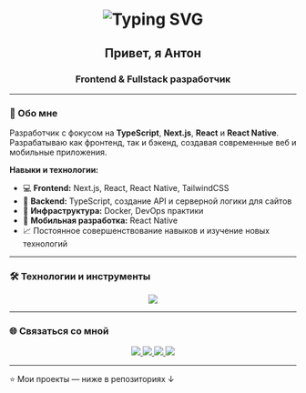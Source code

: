 <!-- Заголовок с печатающимся текстом -->
<h1 align="center">
  <img src="https://readme-typing-svg.herokuapp.com?font=Fira+Code&size=28&duration=3000&pause=1000&color=2E97F7&center=true&vCenter=true&width=600&lines=Hi,+i`m+Anton+👋;Frontend+and+Fullstack+developer" alt="Typing SVG" />
</h1>

<h2 align="center">Привет, я Антон</h1>
<h3 align="center">Frontend & Fullstack разработчик</h3>

---

### 🚀 Обо мне
Разработчик с фокусом на **TypeScript**, **Next.js**, **React** и **React Native**. Разрабатываю как фронтенд, так и бэкенд, создавая современные веб и мобильные приложения.

**Навыки и технологии:**
- 💻 **Frontend:** Next.js, React, React Native, TailwindCSS
- 🔧 **Backend:** TypeScript, создание API и серверной логики для сайтов
- 🐳 **Инфраструктура:** Docker, DevOps практики
- 📱 **Мобильная разработка:** React Native
- 📈 Постоянное совершенствование навыков и изучение новых технологий

---

### 🛠️ Технологии и инструменты
<p align="center">
  <img src="https://skillicons.dev/icons?i=ts,js,react,next,tailwind,nodejs,express,postgres,docker,git,github,vscode" />
</p>

---

### 🌐 Связаться со мной
<p align="center">
  <a href="https://t.me/shirobokov_a">
    <img src="https://img.shields.io/badge/Telegram-2CA5E0?style=for-the-badge&logo=telegram&logoColor=white"/>
  </a>
  <a href="https://discordapp.com/users/636184756794687490/">
    <img src="https://img.shields.io/badge/Discord-5865F2?style=for-the-badge&logo=discord&logoColor=white"/>
  </a>
  <a href="https://www.instagram.com/shirobokov.aa/?igsh=b2x1Z3l5MW40dm5p&utm_source=qr#">
    <img src="https://img.shields.io/badge/Instagram-E4405F?style=for-the-badge&logo=instagram&logoColor=white"/>
  </a>
  <a href="https://www.facebook.com/people/Anton-Sh/pfbid02cDxCUKpfzwwbhZp9mCumFaf3QjLAngJMQToe2NKw2Qk9jjucEjKWKWhhWRSRGN6jl/">
    <img src="https://img.shields.io/badge/Facebook-1877F2?style=for-the-badge&logo=facebook&logoColor=white"/>
  </a>
</p>

---

⭐️ Мои проекты — ниже в репозиториях ↓
